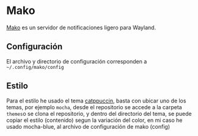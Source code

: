 # Mako

[Mako](https://github.com/emersion/mako) es un servidor de notificaciones ligero para Wayland.

## Configuración

El archivo y directorio de configuración corresponden a `~/.config/mako/config`

## Estilo

Para el estilo he usado el tema [catppuccin](https://github.com/catppuccin/mako), basta con ubicar uno de los temas, por ejemplo `mocha`, desde el repositorio se accede a la carpeta `themes`o se clona el repositorio, y dentro del directorio del tema, se puede copiar el estilo (contenido) segun la variación del color, en mi caso he usado mocha-blue, al archivo de configuración de mako (config)
